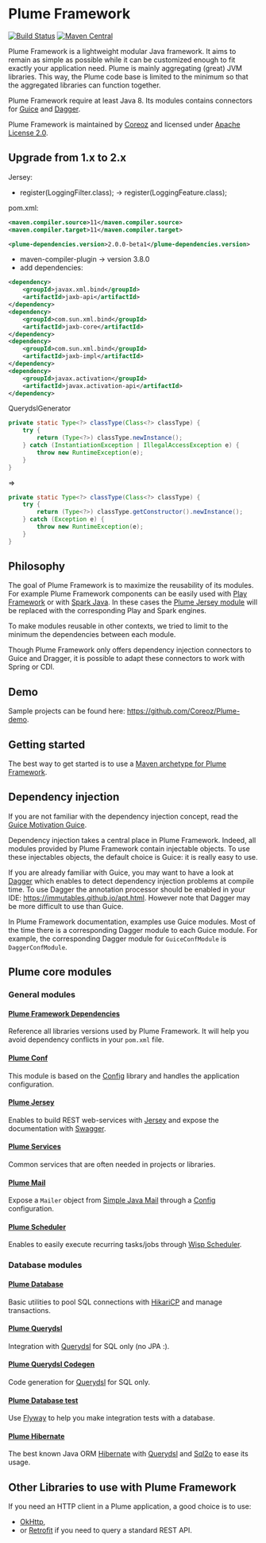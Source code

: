 Plume Framework
===============
[![Build Status](https://travis-ci.org/Coreoz/Plume.svg?branch=master)](https://travis-ci.org/Coreoz/Plume)
[![Maven Central](https://maven-badges.herokuapp.com/maven-central/com.coreoz/plume-parent/badge.svg)](https://maven-badges.herokuapp.com/maven-central/com.coreoz/plume-parent)

Plume Framework is a lightweight modular Java framework. It aims to remain as simple as possible while it can be customized 
enough to fit exactly your application need.
Plume is mainly aggregating (great) JVM libraries. This way, the Plume code base is limited to the minimum
so that the aggregated libraries can function together.

Plume Framework require at least Java 8. Its modules contains connectors for
[Guice](https://github.com/google/guice) and [Dagger](https://github.com/google/dagger).

Plume Framework is maintained by [Coreoz](http://coreoz.com/)
and licensed under [Apache License 2.0](http://www.apache.org/licenses/LICENSE-2.0).

Upgrade from 1.x to 2.x
-----------------------
Jersey:
- register(LoggingFilter.class); -> register(LoggingFeature.class);

pom.xml:
```xml
<maven.compiler.source>11</maven.compiler.source>
<maven.compiler.target>11</maven.compiler.target>

<plume-dependencies.version>2.0.0-beta1</plume-dependencies.version>
```
- maven-compiler-plugin -> version 3.8.0
- add dependencies:
```xml
<dependency>
	<groupId>javax.xml.bind</groupId>
	<artifactId>jaxb-api</artifactId>
</dependency>
<dependency>
	<groupId>com.sun.xml.bind</groupId>
	<artifactId>jaxb-core</artifactId>
</dependency>
<dependency>
	<groupId>com.sun.xml.bind</groupId>
	<artifactId>jaxb-impl</artifactId>
</dependency>
<dependency>
	<groupId>javax.activation</groupId>
	<artifactId>javax.activation-api</artifactId>
</dependency>
```

QuerydslGenerator
```java
private static Type<?> classType(Class<?> classType) {
	try {
		return (Type<?>) classType.newInstance();
	} catch (InstantiationException | IllegalAccessException e) {
		throw new RuntimeException(e);
	}
}
```
=>
```java
private static Type<?> classType(Class<?> classType) {
	try {
		return (Type<?>) classType.getConstructor().newInstance();
	} catch (Exception e) {
		throw new RuntimeException(e);
	}
}
```

Philosophy
----------
The goal of Plume Framework is to maximize the reusability of its modules.
For example Plume Framework components can be easily used
with [Play Framework](https://github.com/playframework/playframework)
or with [Spark Java](https://github.com/perwendel/spark).
In these cases the [Plume Jersey module](plume-web-jersey/) will be replaced
with the corresponding Play and Spark engines.

To make modules reusable in other contexts,
we tried to limit to the minimum the dependencies between each module.

Though Plume Framework only offers dependency injection connectors to Guice and Dragger,
it is possible to adapt these connectors to work with Spring or CDI.

Demo
----
Sample projects can be found here: <https://github.com/Coreoz/Plume-demo>.

Getting started
---------------
The best way to get started is to use a
[Maven archetype for Plume Framework](https://github.com/Coreoz/Plume-archetypes).

Dependency injection
--------------------
If you are not familiar with the dependency injection concept, read the
[Guice Motivation Guice](https://github.com/google/guice/wiki/Motivation).

Dependency injection takes a central place in Plume Framework.
Indeed, all modules provided by Plume Framework contain injectable objects.
To use these injectables objects, the default choice is Guice: it is really easy to use.

If you are already familiar with Guice, you may want to have a look at
[Dagger](http://google.github.io/dagger/users-guide.html) 
which enables to detect dependency injection problems at compile time.
To use Dagger the annotation processor should be enabled in your IDE: <https://immutables.github.io/apt.html>.
However note that Dagger may be more difficult to use than Guice.

In Plume Framework documentation, examples use Guice modules.
Most of the time there is a corresponding Dagger module to each Guice module.
For example, the corresponding Dagger module for `GuiceConfModule` is `DaggerConfModule`.

Plume core modules
------------------

### General modules

#### [Plume Framework Dependencies](plume-framework-dependencies/)

Reference all libraries versions used by Plume Framework.
It will help you avoid dependency conflicts in your `pom.xml` file.

#### [Plume Conf](plume-conf/)

This module is based on the [Config](https://github.com/typesafehub/config) library
and handles the application configuration.

#### [Plume Jersey](plume-web-jersey/)

Enables to build REST web-services with [Jersey](https://jersey.java.net/)
and expose the documentation with [Swagger](http://swagger.io/).

#### [Plume Services](plume-services/)

Common services that are often needed in projects or libraries.

#### [Plume Mail](plume-mail/)

Expose a `Mailer` object from [Simple Java Mail](http://www.simplejavamail.org/)
through a [Config](https://github.com/typesafehub/config) configuration.

#### [Plume Scheduler](plume-scheduler/)

Enables to easily execute recurring tasks/jobs through
[Wisp Scheduler](https://github.com/Coreoz/Wisp).

### Database modules

#### [Plume Database](plume-db/)

Basic utilities to pool SQL connections with [HikariCP](https://github.com/brettwooldridge/HikariCP)
and manage transactions.

#### [Plume Querydsl](plume-db-querydsl/)

Integration with [Querydsl](https://github.com/querydsl/querydsl/tree/master/querydsl-sql)
for SQL only (no JPA :).

#### [Plume Querydsl Codegen](plume-db-querydsl-codegen/)

Code generation for [Querydsl](https://github.com/querydsl/querydsl/tree/master/querydsl-sql)
for SQL only.

#### [Plume Database test](plume-db-test/)

Use [Flyway](https://flywaydb.org/) to help you make integration tests with a database.

#### [Plume Hibernate](plume-db-hibernate/)

The best known Java ORM [Hibernate](http://hibernate.org/)
with [Querydsl](https://github.com/querydsl/querydsl/tree/master/querydsl-jpa)
and [Sql2o](http://www.sql2o.org/) to ease its usage.

Other Libraries to use with Plume Framework
-------------------------------------------
If you need an HTTP client in a Plume application,
a good choice is to use:
- [OkHttp](http://square.github.io/okhttp/),
- or [Retrofit](https://square.github.io/retrofit/) if you need to query a standard REST API.

